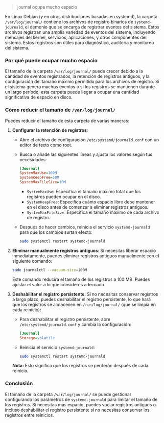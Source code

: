 

> journal ocupa mucho espacio

En Linux Debian (y en otras distribuciones basadas en systemd), la carpeta `/var/log/journal/` contiene los archivos de registro binarios de `systemd-journald`, el demonio que se encarga de registrar eventos del sistema. Estos archivos registran una amplia variedad de eventos del sistema, incluyendo mensajes del kernel, servicios, aplicaciones, y otros componentes del sistema. Estos registros son útiles para diagnóstico, auditoría y monitoreo del sistema.

### Por qué puede ocupar mucho espacio
El tamaño de la carpeta `/var/log/journal/` puede crecer debido a la cantidad de eventos registrados, la retención de registros antiguos, y la configuración del tamaño máximo permitido para los archivos de registro. Si el sistema genera muchos eventos o si los registros se mantienen durante un largo período, esta carpeta puede llegar a ocupar una cantidad significativa de espacio en disco.

### Cómo reducir el tamaño de `/var/log/journal/`
Puedes reducir el tamaño de esta carpeta de varias maneras:

1. **Configurar la retención de registros**:
   - Abre el archivo de configuración `/etc/systemd/journald.conf` con un editor de texto como root.
   - Busca o añade las siguientes líneas y ajusta los valores según tus necesidades:

     ```ini
     [Journal]
     SystemMaxUse=100M
     SystemKeepFree=50M
     SystemMaxFileSize=10M
     ```

     - `SystemMaxUse`: Especifica el tamaño máximo total que los registros pueden ocupar en el disco.
     - `SystemKeepFree`: Especifica cuánto espacio libre debe mantener en el disco antes de comenzar a eliminar registros antiguos.
     - `SystemMaxFileSize`: Especifica el tamaño máximo de cada archivo de registro.

   - Después de hacer cambios, reinicia el servicio `systemd-journald` para que los cambios surtan efecto:

     ```bash
     sudo systemctl restart systemd-journald
     ```

2. **Eliminar manualmente registros antiguos**:
   Si necesitas liberar espacio inmediatamente, puedes eliminar registros antiguos manualmente con el siguiente comando:

   ```bash
   sudo journalctl --vacuum-size=100M
   ```

   Este comando reducirá el tamaño de los registros a 100 MB. Puedes ajustar el valor a lo que consideres adecuado.

3. **Deshabilitar el registro persistente**:
   Si no necesitas conservar registros a largo plazo, puedes deshabilitar el registro persistente, lo que hará que los registros se almacenen en `/run/log/journal/` (que se limpia en cada reinicio):

   - Para deshabilitar el registro persistente, abre `/etc/systemd/journald.conf` y cambia la configuración:

     ```ini
     [Journal]
     Storage=volatile
     ```

   - Reinicia el servicio `systemd-journald`:

     ```bash
     sudo systemctl restart systemd-journald
     ```

   **Nota:** Esto significa que los registros se perderán después de cada reinicio.

### Conclusión
El tamaño de la carpeta `/var/log/journal/` se puede gestionar configurando los parámetros de `systemd-journald` para limitar el tamaño de los registros. Si necesitas más espacio, puedes vaciar registros antiguos o incluso deshabilitar el registro persistente si no necesitas conservar los registros entre reinicios.